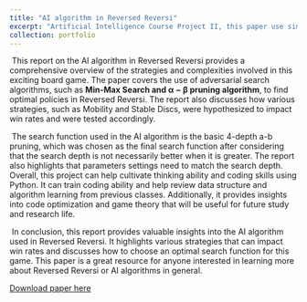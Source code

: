 ```yaml
---
title: "AI algorithm in Reversed Reversi"
excerpt: "Artificial Intelligence Course Project II, this paper use simulated annealing algorithm to solve the N-P hard Capacitated Arc Routing Problem.<br/><img src='/images/SA.png' style='zoom:50%'> <img src='/images/CARP1.png' style='zoom:50%'>"
collection: portfolio
---
```




​    This report on the AI algorithm in Reversed Reversi provides a comprehensive overview of the strategies and complexities involved in this exciting board game. The paper covers the use of adversarial search algorithms, such as **Min-Max Search and α − β pruning algorithm**, to find optimal policies in Reversed Reversi. The report also discusses how various strategies, such as Mobility and Stable Discs, were hypothesized to impact win rates and were tested accordingly.

​     The search function used in the AI algorithm is the basic 4-depth a-b pruning, which was chosen as the final search function after considering that the search depth is not necessarily better when it is greater. The report also highlights that parameters settings need to match the search depth.  Overall, this project can help cultivate thinking ability and coding skills using Python. It can train coding ability and help review data structure and algorithm learning from previous classes. Additionally, it provides insights into code optimization and game theory that will be useful for future study and research life. 

​     In conclusion, this report provides valuable insights into the AI algorithm used in Reversed Reversi. It highlights various strategies that can impact win rates and discusses how to choose an optimal search function for this game. This paper is a great resource for anyone interested in learning more about Reversed Reversi or AI algorithms in general.

[Download paper here](https://github.com/zhuchichi56/zhuchichi56.github.io/blob/master/files/Report_of_AI_algorithm_in_Reversed_Reversi.pdf)

